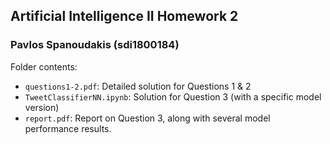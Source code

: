 ## Artificial Intelligence II Homework 2
### Pavlos Spanoudakis (sdi1800184)

Folder contents:
- `questions1-2.pdf`: Detailed solution for Questions 1 & 2
- `TweetClassifierNN.ipynb`: Solution for Question 3 (with a specific model version)
- `report.pdf`: Report on Question 3, along with several model performance results.

